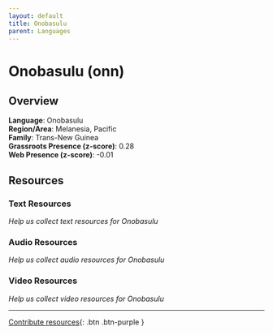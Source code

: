```yaml
---
layout: default
title: Onobasulu
parent: Languages
---
```


# Onobasulu (onn)

## Overview

**Language**: Onobasulu  
**Region/Area**: Melanesia, Pacific  
**Family**: Trans-New Guinea  
**Grassroots Presence (z-score)**: 0.28  
**Web Presence (z-score)**: -0.01  

## Resources

### Text Resources
*Help us collect text resources for Onobasulu*

### Audio Resources
*Help us collect audio resources for Onobasulu*

### Video Resources
*Help us collect video resources for Onobasulu*

---

[Contribute resources](https://forms.office.com/e/1SfLJx3u1r){: .btn .btn-purple }
